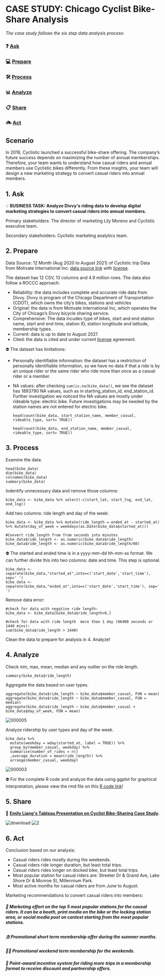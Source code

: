 # CASE STUDY: Chicago Cyclist Bike-Share Analysis

_The case study follows the six step data analysis process:_

### ❓ [Ask](#1-ask)
### 💻 [Prepare](#2-prepare)
### 🛠 [Process](#3-process)
### 📊 [Analyze](#4-analyze)
### 📋 [Share](#5-share)
### 🚲 [Act](#6-act)

## Scenario
In 2016, Cyclistic launched a successful bike-share offering. The company’s future success depends on maximizing the number of annual memberships. Therefore, your team wants to understand how casual riders and annual members use Cyclistic bikes differently. From these insights, your team will design a new marketing strategy to convert casual riders into annual members.

## 1. Ask
💡 **BUSINESS TASK: Analyze Divvy's riding data to develop digital marketing strategies to convert casual riders into annual members.**

Primary stakeholders: The director of marketing Lily Moreno and Cyclistic executive team.

Secondary stakeholders: Cyclistic marketing analytics team.

## 2. Prepare 
Data Source: 12 Month (Aug 2020 to August 2021) of Cyclistic trip Data from Motivate International Inc: [data source link](https://divvy-tripdata.s3.amazonaws.com/index.html) with [license](https://www.divvybikes.com/data-license-agreement).

The dataset has 12 CSV, 13 columns and 4.9 million rows. The data also follow a ROCCC approach:

- Reliability: the data includes complete and accurate ride data from Divvy. Divvy is program of the Chicago Department of Transportation (CDOT), which owns the city’s bikes, stations and vehicles
- Original: the data is from Motivate International Inc, which operates the City of Chicago’s Divvy bicycle sharing service.
- Comprehensive: The data incudes type of bikes, start and end station name, start and end time, station ID, station longtitude and latitude, membership types.
- Current: data is up to date to August 2021
- Cited: the data is cited and under current [license](https://www.divvybikes.com/data-license-agreement) agreement.

⛔ The dataset has limitations:

- Personally identifiable information: the dataset has a restriction of personally identifiable information, so we have no data if that a ride is by an unique rider or the same rider who ride more than once as a casual rider or a member. 
- NA values: after checking `sum(is.na(bike_data))`, we see the dataset has 1893790 NA values, such as in starting_station_id, end_station_id. Further investigation we noticed the NA values are mostly under rideable type: electric bike. Future investigations may be needed by the station names are not entered for electric bike. 

  ```
  head(count(bike_data, start_station_name, member_casual,  rideable_type, sort= TRUE))
  
  head(count(bike_data, end_station_name, member_casual,  rideable_type, sort= TRUE))
  ```

## 3. Process

Examine the data:

```
head(bike_data)
dim(bike_data)
colnames(bike_data)
summary(bike_data)
```

Indentify unnecessary data and remove those columns:

```
bike_data <- bike_data %>% select(-c(start_lat, start_lng, end_lat, end_lng))
```

Add two columns: ride length and day of the week:
```
bike_data <- bike_data %>% mutate(ride_length = ended_at - started_at) %>% mutate(day_of_week = weekdays(as.Date(bike_data$started_at)))

#Convert ride_length from from seconds into minutes
bike_data$ride_length <- as.numeric(bike_data$ride_length)
bike_data$ride_length <- as.numeric(bike_data$ride_length/60)
```

⛔ The started and ended time is in a yyyy-mm-dd hh-mm-ss format. We can further divide this into two columns: date and time. This step is optional.
```
bike_data <- separate(bike_data,"started_at",into=c('start_date','start_time'), sep=' ')
bike_data <- separate(bike_data,"ended_at",into=c('start_date','start_time'), sep=' ')
```

Remove data error:

```
#check for data with negative ride length:
bike_data <- bike_data[bike_data$ride_length>0,]

#check for data with ride length  more than 1 day (86400 seconds or 1440 mins):
sum(bike_data$ride_length > 1440)
```

Clean the data to prepare for analysis in 4. Analyze!

## 4. Analyze


Check min, max, mean, median and any outlier on the ride length. 

```
summary(bike_data$ride_length)
```

Aggregate the data based on user types.
```
aggregate(bike_data$ride_length ~ bike_data$member_casual, FUN = mean)
aggregate(bike_data$ride_length ~ bike_data$member_casual, FUN = median)
aggregate(bike_data$ride_length ~ bike_data$member_casual + bike_data$day_of_week, FUN = mean)
```
![000005](https://user-images.githubusercontent.com/62857660/135518463-b62936bd-ae6a-479d-9613-412ef341bfca.png)



Analyze ridership by user types and day of the week.
```
bike_data %>% 
  mutate(weekday = wday(started_at, label = TRUE)) %>%  
  group_by(member_casual, weekday) %>%  
  summarise(number_of_rides = n()							
  ,average_duration = mean(ride_length)) %>% 		
  arrange(member_casual, weekday)								
 ```
 ![000003](https://user-images.githubusercontent.com/62857660/135518560-3169ab87-8a83-41d3-aad2-136483a6d188.png)

 
 ⛔ For the complete R code and analyze the data using ggplot for graphical interpretation, please view the rmd file on this [R code link](https://github.com/xtenix88/Google-Data-Analytic-Capstone/blob/main/Cyclist-Data-Analysis-Google-Capstone.Rmd)!
 

## 5. Share 
🎨 **[Emily Liang's Tableau Presentation on Cyclist Bike-Sharing Case Study](https://public.tableau.com/app/profile/emily.liang7497/viz/CyclistBikeShareAnalysis/Story1).**

![download](https://user-images.githubusercontent.com/62857660/135517748-49c9a761-8482-493f-918b-86b54ce0c318.PNG)
![2](https://user-images.githubusercontent.com/62857660/135517922-47654400-312f-4fa2-a0db-eccafd529da5.PNG)




## 6. Act
Conclusion based on our analysis:
- Casual riders rides mostly during the weekends.
- Casual riders ride longer duration, but least total trips. 
- Casual riders rides longer on docked bike, but least total trips.
- Most popular station for casual riders are: Streeter Dr & Grand Ave, Lake Shore Dr & Monroe St, Millennium Park.
- Most active months for casual riders are from June to August.

Marketing recommendations to convert casual riders into members:

##### 🚩  Marketing effort on the top 5 most popular stations for the causal riders. It can be a booth, print media on the bike or the locking station area, or social media post on contest starting from the most popular stations. 

##### ⛱  Promotional short term membership offer during the summer months.

##### 🚴‍♂️ Promotional weekend term membership for the weekends.

##### 🎁 Point-award incentive system for riding more trips in a membership format to receive discount and partnership offers. 




